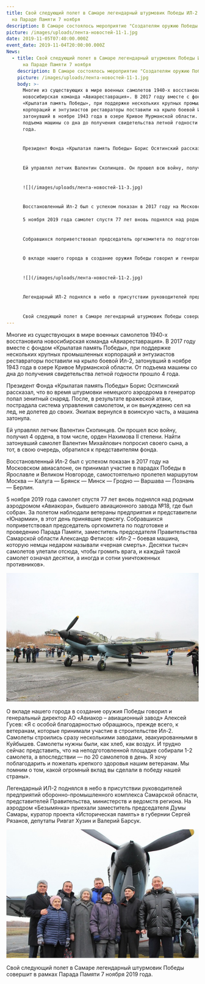 ```yaml
---
title: Свой следующий полет в Самаре легендарный штурмовик Победы ИЛ-2 совершит
  на Параде Памяти 7 ноября
description: В Самаре состоялось мероприятие "Создателям оружию Победы посвящается..."
picture: /images/uploads/лента-новостей-11-1.jpg
date: 2019-11-05T07:40:00.000Z
event_date: 2019-11-04T20:00:00.000Z
News:
  - title: Свой следующий полет в Самаре легендарный штурмовик Победы ИЛ-2 совершит
      на Параде Памяти 7 ноября
    description: В Самаре состоялось мероприятие "Создателям оружию Победы посвящается..."
    picture: /images/uploads/лента-новостей-11-1.jpg
    body: >-
      Многие из существующих в мире военных самолетов 1940-х восстановила
      новосибирская команда «Авиареставрация». В 2017 году вместе с фондом
      «Крылатая память Победы», при поддержке нескольких крупных промышленных
      корпораций и энтузиастов реставраторы поставили на крыло боевой Ил-2,
      затонувший в ноябре 1943 года в озере Кривое Мурманской области. От
      подъема машины со дна до получения свидетельства летной годности прошло 4
      года.


      Президент Фонда «Крылатая память Победы» Борис Осятинский рассказал, что во время штурмовки немецкого аэродрома в генератор попал зенитный снаряд. После, в результате вражеской атаки, пострадала система управления самолетом, и он вынужденно сел на лед, не долетев до своих. Экипаж вернулся в воинскую часть, а машина затонула.


      Ей управлял летчик Валентин Скопинцев. Он прошел всю войну, получил 4 ордена, в том числе, орден Нахимова II степени. Найти затонувший самолет Валентин Михайлович попросил своего сына, а тот, в свою очередь, обратился к представителям фонда.


      ![](/images/uploads/лента-новостей-11-3.jpg)


      Восстановленный Ил-2 был с успехом показан в 2017 году на Московском авиасалоне, он принимал участие в парадах Победы в Ярославле и Великом Новгороде, самостоятельно пролетел маршрутом Москва — Калуга — Брянск — Минск — Гродно — Варшава — Познань — Берлин.

      5 ноября 2019 года самолет спустя 77 лет вновь поднялся над родным аэродромом «Авиакора», бывшего авиационного завода №18, где был собран. За полетом наблюдали ветераны предприятия и представители «Юнармии», в этот день принявшие присягу. 


      Собравшихся поприветствовал председатель оргкомитета по подготовке и проведению Парада Памяти, заместитель председателя Правительства Самарской области Александр Фетисов: «Ил-2 – боевая машина, которую немцы недаром называли «черная смерть». Десятки тысяч самолетов улетали отсюда, чтобы громить врага, и каждый такой самолет означал десятки, а иногда и сотни уничтоженных противников».


      О вкладе нашего города в создание оружия Победы говорил и генеральный директор АО «Авиакор – авиационный завод» Алексей Гусев: «Я с особой благодарностью обращаюсь, прежде всего, к ветеранам, которые принимали участие в строительстве Ил-2. Самолеты строились сразу несколькими заводами, эвакуированными в Куйбышев. Самолеты нужны были, как хлеб, как воздух. И трудно сейчас представить, что на неподготовленной площадке собирали 1-2 самолета, а впоследствии — по 20 самолетов в день. Я хочу поблагодарить и пожелать крепкого здоровья нашим ветеранам. Мы помним о том, какой огромный вклад вы сделали в победу нашей страны».


      ![](/images/uploads/лента-новостей-11-2.jpg)


      Легендарный ИЛ-2 поднялся в небо в присутствии руководителей предприятий оборонно-промышленного комплекса Самарской области, представителей Правительства, министерств и ведомств региона. На аэродром «Безымянка» приехали заместитель председателя Думы Самары, куратор проекта «Историческая память» в губернии Сергей Рязанов, депутаты Ривгат Хузин и Валерий Барсук.


      Свой следующий полет в Самаре легендарный штурмовик Победы совершит в рамках Парада Памяти 7 ноября 2019 года.
---
```

Многие из существующих в мире военных самолетов 1940-х восстановила новосибирская команда «Авиареставрация». В 2017 году вместе с фондом «Крылатая память Победы», при поддержке нескольких крупных промышленных корпораций и энтузиастов реставраторы поставили на крыло боевой Ил-2, затонувший в ноябре 1943 года в озере Кривое Мурманской области. От подъема машины со дна до получения свидетельства летной годности прошло 4 года.

Президент Фонда «Крылатая память Победы» Борис Осятинский рассказал, что во время штурмовки немецкого аэродрома в генератор попал зенитный снаряд. После, в результате вражеской атаки, пострадала система управления самолетом, и он вынужденно сел на лед, не долетев до своих. Экипаж вернулся в воинскую часть, а машина затонула.

Ей управлял летчик Валентин Скопинцев. Он прошел всю войну, получил 4 ордена, в том числе, орден Нахимова II степени. Найти затонувший самолет Валентин Михайлович попросил своего сына, а тот, в свою очередь, обратился к представителям фонда.

Восстановленный Ил-2 был с успехом показан в 2017 году на Московском авиасалоне, он принимал участие в парадах Победы в Ярославле и Великом Новгороде, самостоятельно пролетел маршрутом Москва — Калуга — Брянск — Минск — Гродно — Варшава — Познань — Берлин.

5 ноября 2019 года самолет спустя 77 лет вновь поднялся над родным аэродромом «Авиакора», бывшего авиационного завода №18, где был собран. За полетом наблюдали ветераны предприятия и представители «Юнармии», в этот день принявшие присягу. 
Собравшихся поприветствовал председатель оргкомитета по подготовке и проведению Парада Памяти, заместитель председателя Правительства Самарской области Александр Фетисов: «Ил-2 – боевая машина, которую немцы недаром называли «черная смерть». Десятки тысяч самолетов улетали отсюда, чтобы громить врага, и каждый такой самолет означал десятки, а иногда и сотни уничтоженных противников».

![](/images/uploads/11_3.jpg)

О вкладе нашего города в создание оружия Победы говорил и генеральный директор АО «Авиакор – авиационный завод» Алексей Гусев: «Я с особой благодарностью обращаюсь, прежде всего, к ветеранам, которые принимали участие в строительстве Ил-2. Самолеты строились сразу несколькими заводами, эвакуированными в Куйбышев. Самолеты нужны были, как хлеб, как воздух. И трудно сейчас представить, что на неподготовленной площадке собирали 1-2 самолета, а впоследствии — по 20 самолетов в день. Я хочу поблагодарить и пожелать крепкого здоровья нашим ветеранам. Мы помним о том, какой огромный вклад вы сделали в победу нашей страны».

Легендарный ИЛ-2 поднялся в небо в присутствии руководителей предприятий оборонно-промышленного комплекса Самарской области, представителей Правительства, министерств и ведомств региона. На аэродром «Безымянка» приехали заместитель председателя Думы Самары, куратор проекта «Историческая память» в губернии Сергей Рязанов, депутаты Ривгат Хузин и Валерий Барсук.

![](/images/uploads/11_2.jpg)

Свой следующий полет в Самаре легендарный штурмовик Победы совершит в рамках Парада Памяти 7 ноября 2019 года.